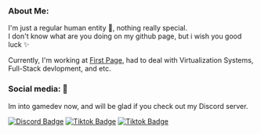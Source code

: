 <!--[![trophy](https://github-profile-trophy.vercel.app/?username=alex-suspicious&title=Stars,Followers,Commits,Repositories,MultipleLang,PullRequest&theme=onedark)](https://github.com/alex-suspicious/github-profile-trophy)
-->
### About Me:    
I'm just a regular human entity 🗿, nothing really special.<br>
I don't know what are you doing on my github page, but i wish you good luck ✨

Currently, I'm working at [First Page](https://fst.kz/), had to deal with Virtualization Systems, Full-Stack devlopment, and etc.
    
### Social media: 📡
Im into gamedev now, and will be glad if you check out my Discord server.

[![Discord Badge](https://img.shields.io/badge/Discord-blue?style=for-the-badge&logo=discord&logoColor=white)](https://discord.gg/VNM7vkfVcy)
[![Tiktok Badge](https://img.shields.io/badge/Tiktok-black?style=for-the-badge&logo=tiktok)](https://www.tiktok.com/@kenigdev)
[![Tiktok Badge](https://img.shields.io/badge/YouTube-red?style=for-the-badge&logo=youtube&logoColor=white)](https://www.youtube.com/@alex_kenig)
